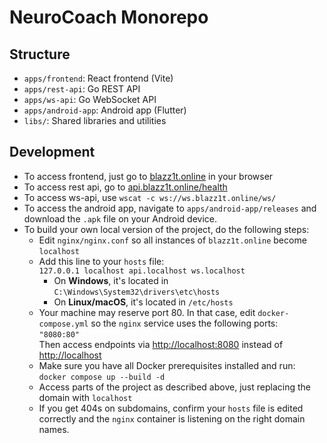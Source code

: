 # NeuroCoach Monorepo

## Structure

- `apps/frontend`: React frontend (Vite)
- `apps/rest-api`: Go REST API
- `apps/ws-api`: Go WebSocket API
- `apps/android-app`: Android app (Flutter)
- `libs/`: Shared libraries and utilities

## Development
- To access frontend, just go to [blazz1t.online](http://blazz1t.online/) in your browser
- To access rest api, go to [api.blazz1t.online/health](http://api.blazz1t.online/health)
- To access ws-api, use `wscat -c ws://ws.blazz1t.online/ws/`
- To access the android app, navigate to `apps/android-app/releases` and download the `.apk` file on your Android device.
- To build your own local version of the project, do the following steps:
  - Edit `nginx/nginx.conf` so all instances of `blazz1t.online` become `localhost`
  - Add this line to your `hosts` file:  
    `127.0.0.1 localhost api.localhost ws.localhost`  
    - On **Windows**, it's located in `C:\Windows\System32\drivers\etc\hosts`  
    - On **Linux/macOS**, it's located in `/etc/hosts`
  - Your machine may reserve port 80. In that case, edit `docker-compose.yml` so the `nginx` service uses the following ports:  
    `"8080:80"`  
    Then access endpoints via [http://localhost:8080](http://localhost:8080) instead of [http://localhost](http://localhost)
  - Make sure you have all Docker prerequisites installed and run:  
    `docker compose up --build -d`
  - Access parts of the project as described above, just replacing the domain with `localhost`
  - If you get 404s on subdomains, confirm your `hosts` file is edited correctly and the `nginx` container is listening on the right domain names.
